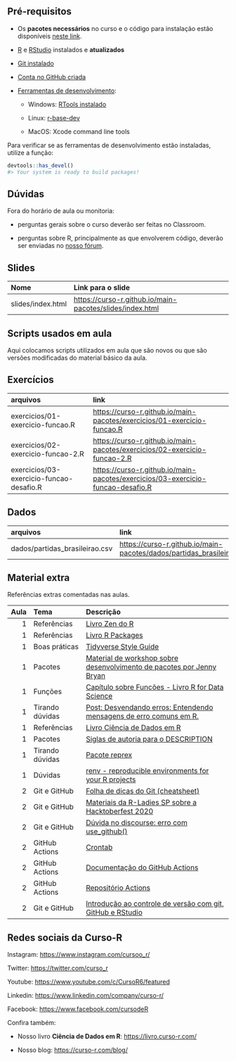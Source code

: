 
<!-- README.md is generated from README.Rmd. Please edit that file -->

## Pré-requisitos

-   Os **pacotes necessários** no curso e o código para instalação estão
    disponíveis [neste
    link](https://github.com/curso-r/main-pacotes#pacotes-necess%C3%A1rios).

-   [R](https://livro.curso-r.com/1-1-instalacao-do-r.html) e
    [RStudio](https://livro.curso-r.com/1-1-instalacao-do-r.html)
    instalados e **atualizados**

-   [Git instalado](https://git-scm.com/)

-   [Conta no GitHub criada](https://github.com/)

-   [Ferramentas de
    desenvolvimento](https://r-pkgs.org/setup.html#setup-tools):

    -   Windows: [RTools
        instalado](https://livro.curso-r.com/1-3-instalacao-adicionais.html#rtools)

    -   Linux:
        [r-base-dev](https://livro.curso-r.com/1-3-instalacao-adicionais.html#rtools)

    -   MacOS: Xcode command line tools

Para verificar se as ferramentas de desenvolvimento estão instaladas,
utilize a função:

``` r
devtools::has_devel()
#> Your system is ready to build packages!
```

## Dúvidas

Fora do horário de aula ou monitoria:

-   perguntas gerais sobre o curso deverão ser feitas no Classroom.

-   perguntas sobre R, principalmente as que envolverem código, deverão
    ser enviadas no [nosso fórum](https://discourse.curso-r.com/).

## Slides

| Nome              | Link para o slide                                          |
|:------------------|:-----------------------------------------------------------|
| slides/index.html | <https://curso-r.github.io/main-pacotes/slides/index.html> |

## Scripts usados em aula

Aqui colocamos scripts utilizados em aula que são novos ou que são
versões modificadas do material básico da aula.

## Exercícios

| arquivos                                 | link                                                                              |
|:-----------------------------------------|:----------------------------------------------------------------------------------|
| exercicios/01-exercicio-funcao.R         | <https://curso-r.github.io/main-pacotes/exercicios/01-exercicio-funcao.R>         |
| exercicios/02-exercicio-funcao-2.R       | <https://curso-r.github.io/main-pacotes/exercicios/02-exercicio-funcao-2.R>       |
| exercicios/03-exercicio-funcao-desafio.R | <https://curso-r.github.io/main-pacotes/exercicios/03-exercicio-funcao-desafio.R> |

## Dados

| arquivos                        | link                                                                    |
|:--------------------------------|:------------------------------------------------------------------------|
| dados/partidas\_brasileirao.csv | <https://curso-r.github.io/main-pacotes/dados/partidas_brasileirao.csv> |

## Material extra

Referências extras comentadas nas aulas.

| Aula | Tema            | Descrição                                                                                                                                                                          |
|-----:|:----------------|:-----------------------------------------------------------------------------------------------------------------------------------------------------------------------------------|
|    1 | Referências     | [Livro Zen do R](https://curso-r.github.io/zen-do-r/)                                                                                                                              |
|    1 | Referências     | [Livro R Packages](https://r-pkgs.org/)                                                                                                                                            |
|    1 | Boas práticas   | [Tidyverse Style Guide](https://principles.tidyverse.org/)                                                                                                                         |
|    1 | Pacotes         | [Material de workshop sobre desenvolvimento de pacotes por Jenny Bryan](https://github.com/jennybc/pkg-dev-tutorial)                                                               |
|    1 | Funções         | [Capítulo sobre Funcões - Livro R for Data Science](https://r4ds.had.co.nz/functions.html)                                                                                         |
|    1 | Tirando dúvidas | [Post: Desvendando erros: Entendendo mensagens de erro comuns em R.](https://blog.curso-r.com/posts/2021-03-29-desvendando-erros/)                                                 |
|    1 | Referências     | [Livro Ciência de Dados em R](https://livro.curso-r.com/)                                                                                                                          |
|    1 | Pacotes         | [Siglas de autoria para o DESCRIPTION](https://r-pkgs.org/description.html#author)                                                                                                 |
|    1 | Tirando dúvidas | [Pacote reprex](https://reprex.tidyverse.org/)                                                                                                                                     |
|    1 | Dúvidas         | [renv - reproducible environments for your R projects](https://rstudio.github.io/renv/articles/renv.html)                                                                          |
|    2 | Git e GitHub    | [Folha de dicas do Git (cheatsheet)](https://training.github.com/downloads/pt_BR/github-git-cheat-sheet/)                                                                          |
|    2 | Git e GitHub    | [Materiais da R-Ladies SP sobre a Hacktoberfest 2020](https://r-ladies-sao-paulo.github.io/2020-hacktoberfest/)                                                                    |
|    2 | Git e GitHub    | [Dúvida no discourse: erro com use\_github()](https://discourse.curso-r.com/t/github-erro-ao-usar-a-funcao-use-github/1111/4)                                                      |
|    2 | GitHub Actions  | [Crontab](https://crontab.guru/)                                                                                                                                                   |
|    2 | GitHub Actions  | [Documentação do GitHub Actions](https://docs.github.com/pt/actions/learn-github-actions/introduction-to-github-actions)                                                           |
|    2 | GitHub Actions  | [Repositório Actions](https://github.com/r-lib/actions/tree/master/examples#quickstart-ci-workflow)                                                                                |
|    2 | Git e GitHub    | [Introdução ao controle de versão com git, GitHub e RStudio](https://mauriciovancine.github.io/short-course-git-github-rstudio/slides/pres_short_course_git_github_rstudio.html#1) |

## Redes sociais da Curso-R

Instagram: <https://www.instagram.com/cursoo_r/>

Twitter: <https://twitter.com/curso_r>

Youtube: <https://www.youtube.com/c/CursoR6/featured>

Linkedin: <https://www.linkedin.com/company/curso-r/>

Facebook: <https://www.facebook.com/cursodeR>

Confira também:

-   Nosso livro **Ciência de Dados em R**: <https://livro.curso-r.com/>

-   Nosso blog: <https://curso-r.com/blog/>
